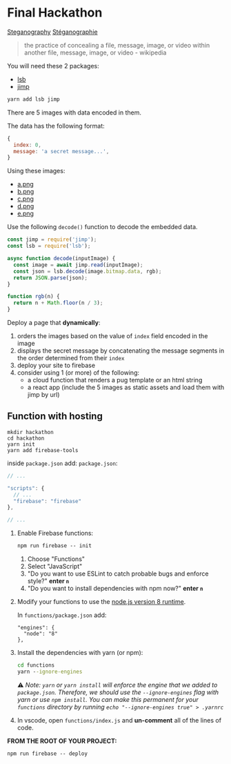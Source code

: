 # Final Hackathon

[Steganography](https://en.wikipedia.org/wiki/Steganography) [Stéganographie](https://fr.wikipedia.org/wiki/St%C3%A9ganographie)

> the practice of concealing a file, message, image, or video within another file, message, image, or video - wikipedia

You will need these 2 packages:
* [lsb](https://github.com/hughsk/lsb)
* [jimp](https://github.com/oliver-moran/jimp/tree/master/packages/jimp)

```cmd
yarn add lsb jimp
```

There are 5 images with data encoded in them.

The data has the following format:
```javascript
{
  index: 0,
  message: 'a secret message...',
}
```

Using these images:

* [a.png](images/a.png)
* [b.png](images/b.png)
* [c.png](images/c.png)
* [d.png](images/d.png)
* [e.png](images/e.png)

Use the following `decode()` function to decode the embedded data.

```javascript
const jimp = require('jimp');
const lsb = require('lsb');

async function decode(inputImage) {
  const image = await jimp.read(inputImage);
  const json = lsb.decode(image.bitmap.data, rgb);
  return JSON.parse(json);
}

function rgb(n) {
  return n + Math.floor(n / 3);
}
```

Deploy a page that **dynamically**:

1. orders the images based on the value of `index` field encoded in the image
1. displays the secret message by concatenating the message segments in the order determined from their `index`
1. deploy your site to firebase
1. consider using 1 (or more) of the following:
   * a cloud function that renders a pug template or an html string
   * a react app (include the 5 images as static assets and load them with jimp by url)


## Function with hosting

```
mkdir hackathon
cd hackathon
yarn init
yarn add firebase-tools
```

inside `package.json` add:
   `package.json`:
   ```javascript
   // ...

   "scripts": {
     // ...
     "firebase": "firebase"
   },

   // ...
   ```

1. Enable Firebase functions:
   ```cmd
   npm run firebase -- init
   ```
   
   1. Choose "Functions"
   1. Select "JavaScript"
   1. "Do you want to use ESLint to catch probable bugs and enforce style?" **enter `n`**
   1. "Do you want to install dependencies with npm now?" **enter `n`**

1. Modify your functions to use the [node.js version 8 runtime](https://firebase.google.com/docs/functions/manage-functions#set_nodejs_version).

   In `functions/package.json` add:
   ```
   "engines": {
     "node": "8"
   },
   ```

1. Install the dependencies with yarn (or npm):
   ```cmd
   cd functions
   yarn --ignore-engines
   ```

   ⚠️ _Note: `yarn` or `yarn install` will enforce the engine that we added to `package.json`. Therefore, we should use the `--ignore-engines` flag with yarn or use `npm install`. You can make this permanent for your `functions` directory by running `echo "--ignore-engines true" > .yarnrc`_

1. In vscode, open `functions/index.js` and **un-comment** all of the lines of code.

**FROM THE ROOT OF YOUR PROJECT:**
```cmd
npm run firebase -- deploy
```
